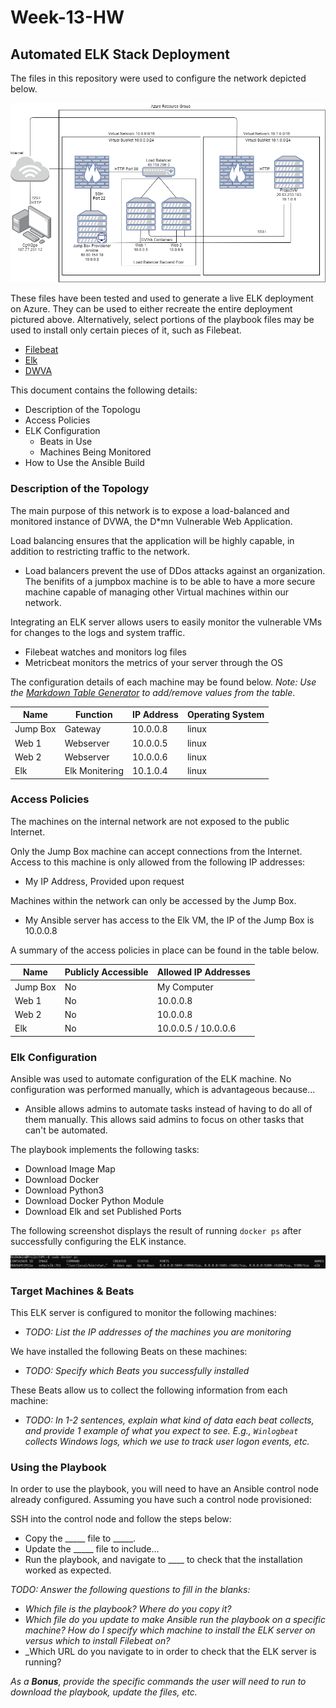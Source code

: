 # Week-13-HW
## Automated ELK Stack Deployment

The files in this repository were used to configure the network depicted below.

![Diagram Of Network](Diagram/Homework13.png)

These files have been tested and used to generate a live ELK deployment on Azure. They can be used to either recreate the entire deployment pictured above. Alternatively, select portions of the playbook files may be used to install only certain pieces of it, such as Filebeat.

  - [Filebeat](Ansible/Filebeat-playbook.yml)
  - [Elk](Ansible/Install-elk.yml)
  - [DWVA](Ansible/DWVA.yml)

This document contains the following details:
- Description of the Topologu
- Access Policies
- ELK Configuration
  - Beats in Use
  - Machines Being Monitored
- How to Use the Ansible Build


### Description of the Topology

The main purpose of this network is to expose a load-balanced and monitored instance of DVWA, the D*mn Vulnerable Web Application.

Load balancing ensures that the application will be highly capable, in addition to restricting traffic to the network.
- Load balancers prevent the use of DDos attacks against an organization. The benifits of a jumpbox machine is to be able to have a more secure machine capable of managing other Virtual machines within our network.

Integrating an ELK server allows users to easily monitor the vulnerable VMs for changes to the logs and system traffic.
- Filebeat watches and monitors log files 
- Metricbeat monitors the metrics of your server through the OS

The configuration details of each machine may be found below.
_Note: Use the [Markdown Table Generator](http://www.tablesgenerator.com/markdown_tables) to add/remove values from the table_.

| Name     | Function       | IP Address | Operating System |
|----------|----------------|------------|------------------|
| Jump Box | Gateway        | 10.0.0.8   | linux            |
| Web 1    | Webserver      | 10.0.0.5   | linux            |
| Web 2    | Webserver      | 10.0.0.6   | linux            |
| Elk      | Elk Monitering | 10.1.0.4   | linux            |

### Access Policies

The machines on the internal network are not exposed to the public Internet. 

Only the Jump Box machine can accept connections from the Internet. Access to this machine is only allowed from the following IP addresses:
- My IP Address, Provided upon request

Machines within the network can only be accessed by the Jump Box.
- My Ansible server has access to the Elk VM, the IP of the Jump Box is 10.0.0.8

A summary of the access policies in place can be found in the table below.

| Name     | Publicly Accessible | Allowed IP Addresses |
|----------|---------------------|----------------------|
| Jump Box | No                  | My Computer          |
| Web 1    | No                  | 10.0.0.8             |
| Web 2    | No                  | 10.0.0.8             |
| Elk      | No                  | 10.0.0.5 / 10.0.0.6  |

### Elk Configuration

Ansible was used to automate configuration of the ELK machine. No configuration was performed manually, which is advantageous because...
- Ansible allows admins to automate tasks instead of having to do all of them manually. This allows said admins to focus on other tasks that can't be automated. 

The playbook implements the following tasks:
- Download Image Map
- Download Docker
- Download Python3
- Download Docker Python Module
- Download Elk and set Published Ports

The following screenshot displays the result of running `docker ps` after successfully configuring the ELK instance.

![DockerPs](Images/DockerPs.png)

### Target Machines & Beats
This ELK server is configured to monitor the following machines:
- _TODO: List the IP addresses of the machines you are monitoring_

We have installed the following Beats on these machines:
- _TODO: Specify which Beats you successfully installed_

These Beats allow us to collect the following information from each machine:
- _TODO: In 1-2 sentences, explain what kind of data each beat collects, and provide 1 example of what you expect to see. E.g., `Winlogbeat` collects Windows logs, which we use to track user logon events, etc._

### Using the Playbook
In order to use the playbook, you will need to have an Ansible control node already configured. Assuming you have such a control node provisioned: 

SSH into the control node and follow the steps below:
- Copy the _____ file to _____.
- Update the _____ file to include...
- Run the playbook, and navigate to ____ to check that the installation worked as expected.

_TODO: Answer the following questions to fill in the blanks:_
- _Which file is the playbook? Where do you copy it?_
- _Which file do you update to make Ansible run the playbook on a specific machine? How do I specify which machine to install the ELK server on versus which to install Filebeat on?_
- _Which URL do you navigate to in order to check that the ELK server is running?

_As a **Bonus**, provide the specific commands the user will need to run to download the playbook, update the files, etc._
